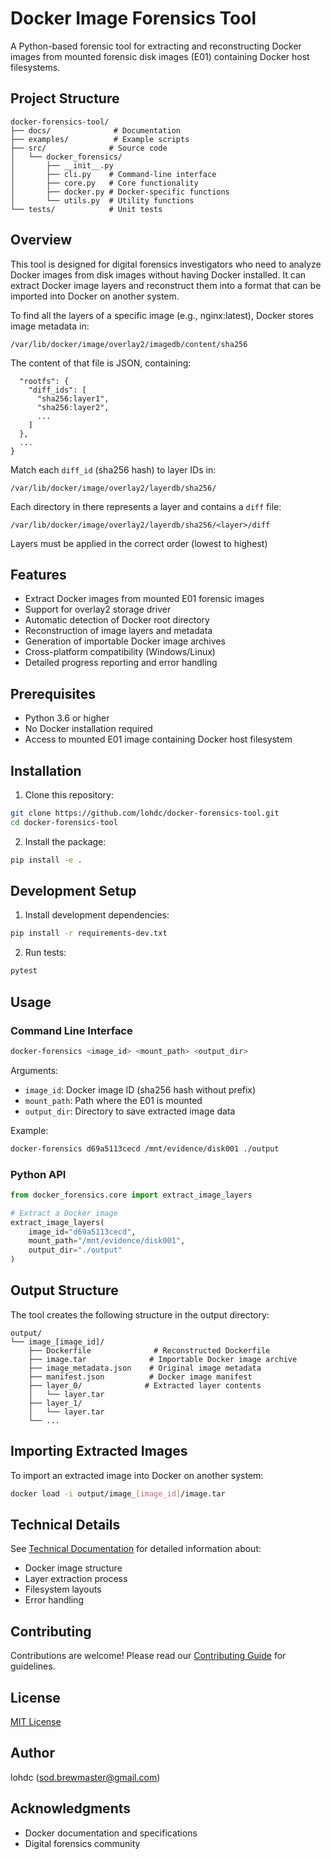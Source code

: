 # Docker Image Forensics Tool

A Python-based forensic tool for extracting and reconstructing Docker images from mounted forensic disk images (E01) containing Docker host filesystems.

## Project Structure
```
docker-forensics-tool/
├── docs/              # Documentation
├── examples/          # Example scripts
├── src/              # Source code
│   └── docker_forensics/
│       ├── __init__.py
│       ├── cli.py    # Command-line interface
│       ├── core.py   # Core functionality
│       ├── docker.py # Docker-specific functions
│       └── utils.py  # Utility functions
└── tests/            # Unit tests
```

## Overview

This tool is designed for digital forensics investigators who need to analyze Docker images from disk images without having Docker installed. It can extract Docker image layers and reconstruct them into a format that can be imported into Docker on another system. 

To find all the layers of a specific image (e.g., nginx:latest), Docker stores image metadata in:

 `/var/lib/docker/image/overlay2/imagedb/content/sha256`

The content of that file is JSON, containing:
```{
  "rootfs": {
    "diff_ids": [
      "sha256:layer1",
      "sha256:layer2",
      ...
    ]
  },
  ...
}
```
Match each `diff_id` (sha256 hash) to layer IDs in:

`/var/lib/docker/image/overlay2/layerdb/sha256/`

Each directory in there represents a layer and contains a `diff` file:

`/var/lib/docker/image/overlay2/layerdb/sha256/<layer>/diff`

Layers must be applied in the correct order (lowest to highest)


## Features

- Extract Docker images from mounted E01 forensic images
- Support for overlay2 storage driver
- Automatic detection of Docker root directory
- Reconstruction of image layers and metadata
- Generation of importable Docker image archives
- Cross-platform compatibility (Windows/Linux)
- Detailed progress reporting and error handling

## Prerequisites

- Python 3.6 or higher
- No Docker installation required
- Access to mounted E01 image containing Docker host filesystem

## Installation

1. Clone this repository:
```bash
git clone https://github.com/lohdc/docker-forensics-tool.git
cd docker-forensics-tool
```

2. Install the package:
```bash
pip install -e .
```

## Development Setup

1. Install development dependencies:
```bash
pip install -r requirements-dev.txt
```

2. Run tests:
```bash
pytest
```

## Usage

### Command Line Interface

```bash
docker-forensics <image_id> <mount_path> <output_dir>
```

Arguments:
- `image_id`: Docker image ID (sha256 hash without prefix)
- `mount_path`: Path where the E01 is mounted
- `output_dir`: Directory to save extracted image data

Example:
```bash
docker-forensics d69a5113cecd /mnt/evidence/disk001 ./output
```

### Python API

```python
from docker_forensics.core import extract_image_layers

# Extract a Docker image
extract_image_layers(
    image_id="d69a5113cecd",
    mount_path="/mnt/evidence/disk001",
    output_dir="./output"
)
```

## Output Structure

The tool creates the following structure in the output directory:

```
output/
└── image_[image_id]/
    ├── Dockerfile              # Reconstructed Dockerfile
    ├── image.tar              # Importable Docker image archive
    ├── image_metadata.json    # Original image metadata
    ├── manifest.json          # Docker image manifest
    ├── layer_0/              # Extracted layer contents
    │   └── layer.tar
    ├── layer_1/
    │   └── layer.tar
    └── ...
```

## Importing Extracted Images

To import an extracted image into Docker on another system:

```bash
docker load -i output/image_[image_id]/image.tar
```

## Technical Details

See [Technical Documentation](docs/technical.md) for detailed information about:
- Docker image structure
- Layer extraction process
- Filesystem layouts
- Error handling

## Contributing

Contributions are welcome! Please read our [Contributing Guide](docs/CONTRIBUTING.md) for guidelines.

## License

[MIT License](LICENSE)

## Author

lohdc (sod.brewmaster@gmail.com)

## Acknowledgments

- Docker documentation and specifications
- Digital forensics community
